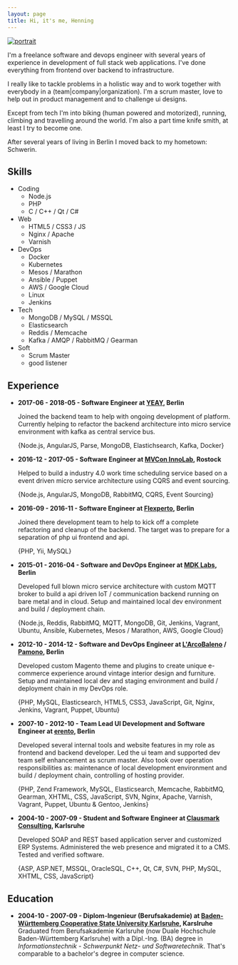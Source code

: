 ```yaml
---
layout: page
title: Hi, it's me, Henning
---
```


<div class="portrait">
  <a href="{{site.baseurl}}/assets/images/profile.jpeg">
    <img src="{{site.baseurl}}/assets/images/profile_dark_small.jpeg" alt="portrait">
  </a>
</div>

I'm a freelance software and devops engineer with several years of
experience in development of full stack web applications. I've done
everything from frontend over backend to infrastructure.

I really like to tackle problems in a holistic way and to work together with
everybody in a (team|company|organization). I'm a scrum master, love to help
out in product management and to challenge ui designs.

Except from tech I'm into biking (human powered and motorized), running,
climbing and travelling around the world. I'm also a part time knife smith, at
least I try to become one.

After several years of living in Berlin I moved back to my hometown: Schwerin.

## Skills
- Coding
  - Node.js
  - PHP
  - C / C++ / Qt / C#
- Web
  - HTML5 / CSS3 / JS
  - Nginx / Apache
  - Varnish
- DevOps
  - Docker
  - Kubernetes
  - Mesos / Marathon
  - Ansible / Puppet
  - AWS / Google Cloud
  - Linux
  - Jenkins
- Tech
  - MongoDB / MySQL / MSSQL
  - Elasticsearch
  - Reddis / Memcache
  - Kafka / AMQP / RabbitMQ / Gearman
- Soft
  - Scrum Master
  - good listener

## Experience
- **2017-06 - 2018-05 - Software Engineer at [YEAY][yeay], Berlin**

  Joined the backend team to help with ongoing development of platform.
  Currently helping to refactor the backend architecture into micro service
  environment with kafka as central service bus.

  {Node.js, AngularJS, Parse, MongoDB, Elastichsearch, Kafka, Docker}

- **2016-12 - 2017-05 - Software Engineer at [MVCon InnoLab][mvcon], Rostock**

  Helped to build a industry 4.0 work time scheduling service based on
  a event driven micro service architecture using CQRS and event sourcing.

  {Node.js, AngularJS, MongoDB, RabbitMQ, CQRS, Event Sourcing}

- **2016-09 - 2016-11 - Software Engineer at [Flexperto][flexperto], Berlin**

  Joined there development team to help to kick off a complete refactoring and
  cleanup of the backend. The target was to prepare for a separation of php
  ui frontend and api.

  {PHP, Yii, MySQL}

- **2015-01 - 2016-04 - Software and DevOps Engineer at [MDK Labs][mdk], Berlin**

  Developed full blown micro service architecture with custom MQTT broker to
  build a api driven IoT / communication backend running on bare metal and in cloud.
  Setup and maintained local dev environment and build / deployment chain.

  {Node.js, Reddis, RabbitMQ, MQTT, MongoDB, Git, Jenkins, Vagrant, Ubuntu, Ansible,
  Kubernetes, Mesos / Marathon, AWS, Google Cloud}

- **2012-10 - 2014-12 - Software and DevOps Engineer at [L'ArcoBaleno][lab] / [Pamono][pam], Berlin**

  Developed custom Magento theme and plugins to create unique e-commerce
  experience around vintage interior design and furniture. Setup and maintained
  local dev and staging environment and build / deployment chain in my DevOps role.

  {PHP, MySQL, Elasticsearch, HTML5, CSS3, JavaScript, Git, Nginx, Jenkins, Vagrant, Puppet, Ubuntu}

- **2007-10 - 2012-10 - Team Lead UI Development and Software Engineer at [erento][ere], Berlin**

  Developed several internal tools and website features in my role as frontend
  and backend developer. Led the ui team and supported dev team self enhancement
  as scrum master. Also took over operation responsibilities as: maintenance of
  local development environment and build / deployment chain, controlling of hosting
  provider.

  {PHP, Zend Framework, MySQL, Elasticsearch, Memcache, RabbitMQ, Gearman, XHTML,
  CSS, JavaScript, SVN, Nginx, Apache, Varnish, Vagrant, Puppet, Ubuntu & Gentoo,
  Jenkins}

- **2004-10 - 2007-09 - Student and Software Engineer at [Clausmark Consulting][cmc], Karlsruhe**

  Developed SOAP and REST based application server and customized ERP Systems. Administered
  the web presence and migrated it to a CMS. Tested and verified software.

  {ASP, ASP.NET, MSSQL, OracleSQL, C++, Qt, C#, SVN, PHP, MySQL, XHTML, CSS, JavaScript}


## Education
- **2004-10 - 2007-09 - Diplom-Ingenieur (Berufsakademie) at [Baden-Württemberg Cooperative State University Karlsruhe][dhk], Karslruhe**
  <br>
  Graduated from Berufsakademie Karlsruhe (now Duale Hochschule Baden-Württemberg Karlsruhe)
  with a Dipl.-Ing. (BA) degree in *Informationstechnik - Schwerpunkt Netz- und Softwaretechnik*.
  That's comparable to a bachelor's degree in computer science.



[yeay]: https://yeay.com
[mvcon]: https://mvcon-innolab.com
[flexperto]: https://www.flexperto.com
[mdk]: https://web.archive.org/web/20160406235422/https://mdk.io
[lab]: https://web.archive.org/web/20150729162522/http://www.larcobaleno.com/
[pam]: https://www.pamono.com
[ere]: http://www.erento.com
[cmc]: https://www.clausmark.com
[dhk]: https://www.dhbw-karlsruhe.de
